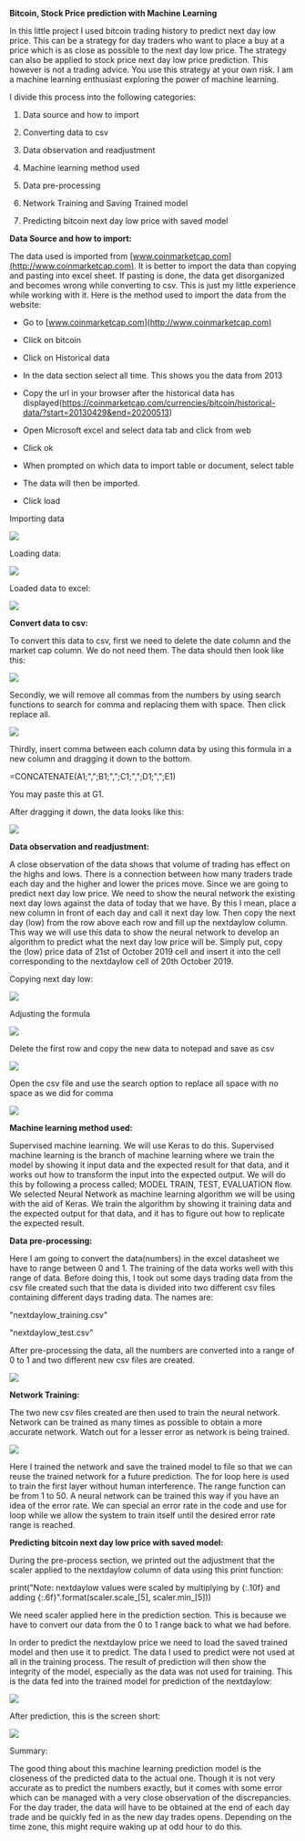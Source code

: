 **Bitcoin, Stock Price prediction with Machine Learning**

In this little project I used bitcoin trading history to predict next day low
price. This can be a strategy for day traders who want to place a buy at a price
which is as close as possible to the next day low price. The strategy can also
be applied to stock price next day low price prediction. This however is not a
trading advice. You use this strategy at your own risk. I am a machine learning
enthusiast exploring the power of machine learning.

I divide this process into the following categories:

1.  Data source and how to import

2.  Converting data to csv

3.  Data observation and readjustment

4.  Machine learning method used

5.  Data pre-processing

6.  Network Training and Saving Trained model

7.  Predicting bitcoin next day low price with saved model

**Data Source and how to import:**

The data used is imported from
[www.coinmarketcap.com](http://www.coinmarketcap.com). It is better to import
the data than copying and pasting into excel sheet. If pasting is done, the data
get disorganized and becomes wrong while converting to csv. This is just my
little experience while working with it. Here is the method used to import the
data from the website:

-   Go to [www.coinmarketcap.com](http://www.coinmarketcap.com)

-   Click on bitcoin

-   Click on Historical data

-   In the data section select all time. This shows you the data from 2013

-   Copy the url in your browser after the historical data has
    displayed(https://coinmarketcap.com/currencies/bitcoin/historical-data/?start=20130429&end=20200513)

-   Open Microsoft excel and select data tab and click from web

-   Click ok

-   When prompted on which data to import table or document, select table

-   The data will then be imported.

-   Click load

Importing data

![](images/1.png)

Loading data:

![](images/2.png)

Loaded data to excel:

![](images/3.png)

**Convert data to csv:**

To convert this data to csv, first we need to delete the date column and the
market cap column. We do not need them. The data should then look like this:

![](images/4.png)

Secondly, we will remove all commas from the numbers by using search functions
to search for comma and replacing them with space. Then click replace all.

![](images/5.png)

Thirdly, insert comma between each column data by using this formula in a new
column and dragging it down to the bottom.

=CONCATENATE(A1;",";B1;",";C1;",";D1;",";E1)

You may paste this at G1.

After dragging it down, the data looks like this:

![](images/6.png)

**Data observation and readjustment:**

A close observation of the data shows that volume of trading has effect on the
highs and lows. There is a connection between how many traders trade each day
and the higher and lower the prices move. Since we are going to predict next day
low price. We need to show the neural network the existing next day lows against
the data of today that we have. By this I mean, place a new column in front of
each day and call it next day low. Then copy the next day (low) from the row
above each row and fill up the nextdaylow column. This way we will use this data
to show the neural network to develop an algorithm to predict what the next day
low price will be. Simply put, copy the (low) price data of 21st of October 2019
cell and insert it into the cell corresponding to the nextdaylow cell of 20th
October 2019.

Copying next day low:

![](images/7.png)

Adjusting the formula

![](images/8.png)

Delete the first row and copy the new data to notepad and save as csv

![](images/9.png)

Open the csv file and use the search option to replace all space with no space
as we did for comma

![](images/10.png)

**Machine learning method used:**

Supervised machine learning. We will use Keras to do this. Supervised machine
learning is the branch of machine learning where we train the model by showing
it input data and the expected result for that data, and it works out how to
transform the input into the expected output. We will do this by following a
process called; MODEL TRAIN, TEST, EVALUATION flow. We selected Neural Network
as machine learning algorithm we will be using with the aid of Keras. We train
the algorithm by showing it training data and the expected output for that data,
and it has to figure out how to replicate the expected result.

**Data pre-processing:**

Here I am going to convert the data(numbers) in the excel datasheet we have to
range between 0 and 1. The training of the data works well with this range of
data. Before doing this, I took out some days trading data from the csv file
created such that the data is divided into two different csv files containing
different days trading data. The names are:

"nextdaylow_training.csv"

"nextdaylow_test.csv"

After pre-processing the data, all the numbers are converted into a range of 0
to 1 and two different new csv files are created.

![](images/11.png)

**Network Training:**

The two new csv files created are then used to train the neural network. Network
can be trained as many times as possible to obtain a more accurate network.
Watch out for a lesser error as network is being trained.

![](images/12.png)

Here I trained the network and save the trained model to file so that we can
reuse the trained network for a future prediction. The for loop here is used to
train the first layer without human interference. The range function can be from
1 to 50. A neural network can be trained this way if you have an idea of the
error rate. We can special an error rate in the code and use for loop while we
allow the system to train itself until the desired error rate range is reached.

**Predicting bitcoin next day low price with saved model:**

During the pre-process section, we printed out the adjustment that the scaler
applied to the nextdaylow column of data using this print function:

print("Note: nextdaylow values were scaled by multiplying by {:.10f} and adding
{:.6f}".format(scaler.scale_[5], scaler.min_[5]))

We need scaler applied here in the prediction section. This is because we have
to convert our data from the 0 to 1 range back to what we had before.

In order to predict the nextdaylow price we need to load the saved trained model
and then use it to predict. The data I used to predict were not used at all in
the training process. The result of prediction will then show the integrity of
the model, especially as the data was not used for training. This is the data
fed into the trained model for prediction of the nextdaylow:

![](images/13.png)

After prediction, this is the screen short:

![](images/14.png)

Summary:

The good thing about this machine learning prediction model is the closeness of
the predicted data to the actual one. Though it is not very accurate as to
predict the numbers exactly, but it comes with some error which can be managed
with a very close observation of the discrepancies. For the day trader, the data
will have to be obtained at the end of each day trade and be quickly fed in as
the new day trades opens. Depending on the time zone, this might require waking
up at odd hour to do this.
